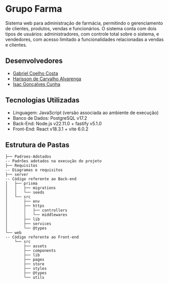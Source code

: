# Grupo Farma

Sistema web para administração de farmácia, permitindo o gerenciamento de clientes, produtos, vendas e funcionários. O sistema conta com dois tipos de usuários: administradores, com controle total sobre o sistema, e vendedores, com acesso limitado a funcionalidades relacionadas a vendas e clientes.

## Desenvolvedores

* [Gabriel Coelho Costa](https://github.com/gabrielzinCoelho)
* [Harisson de Carvalho Alvarenga](https://github.com/harissonalvarenga)
* [Isac Gonçalves Cunha](https://github.com/Caquizeraa)

## Tecnologias Utilizadas

* Linguagem: JavaScript (versão associada ao ambiente de execução)
* Banco de Dados: PostgreSQL v17.2
* Back-End: Node.js v22.11.0 + fastify v5.1.0
* Front-End: React v18.3.1 + vite 6.0.2

## Estrutura de Pastas

```
├── Padroes-Adotados                                                             -- Padrões adotados na execução do projeto
├── Requisitos                                                                   -- Diagramas e requisitos
├── server                                                                       -- Código referente ao Back-end
│   ├── prisma
│   │   ├── migrations  
│   │   └── seeds
│   └── src
│       ├── env
│       ├── https
│       │   ├── controllers
│       │   └── middlewares
│       ├── lib
│       ├── services
│       └── @types
└── web                                                                          -- Código referente ao Front-end
    └── src
        ├── assets
        ├── components
        ├── lib
        ├── pages
        ├── store
        ├── styles
        ├── @types
        └── utils
```                                   
